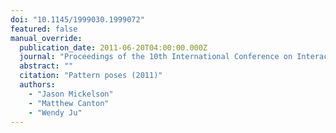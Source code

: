 ```yaml
---
doi: "10.1145/1999030.1999072"
featured: false
manual_override:
  publication_date: 2011-06-20T04:00:00.000Z
  journal: "Proceedings of the 10th International Conference on Interaction Design and Children"
  abstract: ""
  citation: "Pattern poses (2011)"
  authors:
    - "Jason Mickelson"
    - "Matthew Canton"
    - "Wendy Ju"
---
```


<!-- You can add additional content about this publication here if needed -->
